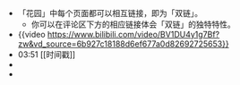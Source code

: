 - 「花园」中每个页面都可以相互链接，即为「双链」。
	- 你可以在评论区下方的相应链接体会「双链」的独特特性。
- {{video https://www.bilibili.com/video/BV1DU4y1g7Bf?zw&vd_source=6b927c18188d6ef677a0d82692725653}}
- 03:51 [[时间戳]]
-
-